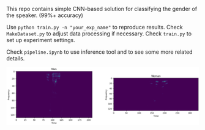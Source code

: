This repo contains simple CNN-based solution for classifying the gender of the speaker. (99%+ accuracy)


Use `python train.py -n "your_exp_name"` to reproduce results.
Check `MakeDataset.py` to adjust data processing if necessary.
Check `train.py` to set up experiment settings.

Check `pipeline.ipynb` to use inference tool and to see some more related details.

![Alt text](data/image.png)